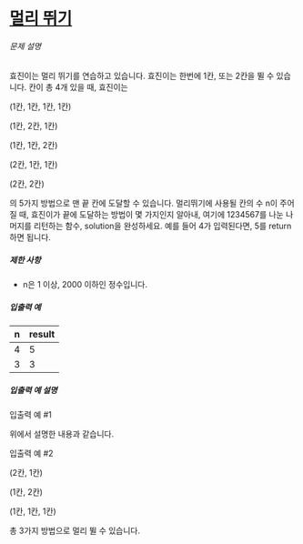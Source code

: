 # [멀리 뛰기](https://school.programmers.co.kr/learn/courses/30/lessons/12914)


###### 문제 설명


효진이는 멀리 뛰기를 연습하고 있습니다. 효진이는 한번에 1칸, 또는 2칸을 뛸 수 있습니다. 칸이 총 4개 있을 때, 효진이는  

(1칸, 1칸, 1칸, 1칸)  

(1칸, 2칸, 1칸)  

(1칸, 1칸, 2칸)  

(2칸, 1칸, 1칸)  

(2칸, 2칸)  

의 5가지 방법으로 맨 끝 칸에 도달할 수 있습니다. 멀리뛰기에 사용될 칸의 수 n이 주어질 때, 효진이가 끝에 도달하는 방법이 몇 가지인지 알아내, 여기에 1234567를 나눈 나머지를 리턴하는 함수, solution을 완성하세요. 예를 들어 4가 입력된다면, 5를 return하면 됩니다.


##### 제한 사항


* n은 1 이상, 2000 이하인 정수입니다.


##### 입출력 예




| n | result |
| --- | --- |
| 4 | 5 |
| 3 | 3 |


##### 입출력 예 설명


입출력 예 \#1  

위에서 설명한 내용과 같습니다.


입출력 예 \#2  

(2칸, 1칸)  

(1칸, 2칸)  

(1칸, 1칸, 1칸)  

총 3가지 방법으로 멀리 뛸 수 있습니다.




